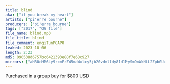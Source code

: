 ```yaml
---
title: blind
aka: ["if you break my heart"]
artists: ["pi'erre bourne"]
producers: ["pi'erre bourne"]
tags: ["2017", "OG file"]
file_name: blind.mp3
file_title: blind
file_comment: engiTunPGAP0
leaked: 2023-10-06
length: 2:23
md5: 090538d6757bc6421393e88f7e68c927
mirrors: ["aHR0cHM6Ly9rcmFrZW5maWxlcy5jb20vdmlldy81d1MySm9mWkNLL2ZpbGUuaHRtbA==", "aHR0cHM6Ly9kYnJlZS5vcmcvdi81MzY2NTI="]
---
```

Purchased in a group buy for $800 USD
